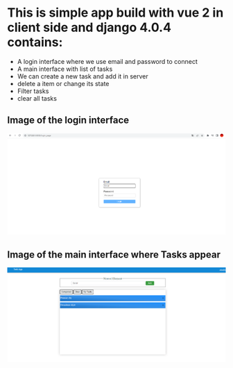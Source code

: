 # This is simple app build with vue 2 in client side and django 4.0.4 contains:
* A login interface where we use email and password to connect
* A main interface with list of tasks
* We can create a new task and add it in server 
* delete a item or change its state
* Filter tasks
* clear all tasks



## Image of the login interface 
![this is a imge](loginPage.PNG)


## Image of the main interface where Tasks appear 
![this is a image](mainPage.PNG)